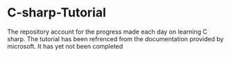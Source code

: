 # C-sharp-Tutorial
The repository account for the progress made each day on learning C sharp.
The tutorial has been refrenced from the documentation provided by microsoft.
It has yet not been completed
